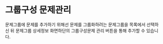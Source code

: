 # 그룹구성 문제관리

문제그룹에 문제를 추가하기 위해선 문제를 그룹화하려는 문제그룹을 목록에서 선택하신 뒤 문제그룹 상세정보 화면하단의 그룹구성문제 관리 버튼을 통해 추가할 수 있습니다.
